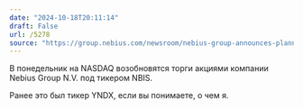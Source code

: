 ```yaml
---
date: "2024-10-18T20:11:14"
draft: False
url: /5278
source: "https://group.nebius.com/newsroom/nebius-group-announces-planned-resumption-of-trading-on-nasdaq-and-provides-investor-update"
---
```


В понедельник на NASDAQ возобновятся торги акциями компании Nebius Group N.V. под тикером NBIS. 

Ранее это был тикер YNDX, если вы понимаете, о чем я.
